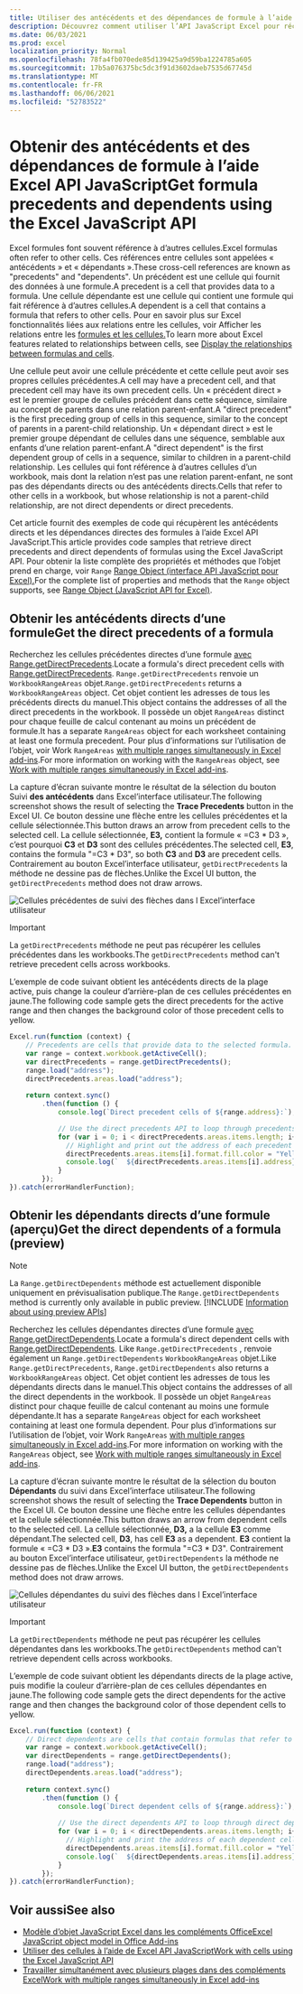 ```yaml
---
title: Utiliser des antécédents et des dépendances de formule à l’aide Excel API JavaScript
description: Découvrez comment utiliser l’API JavaScript Excel pour récupérer les antécédents et les dépendances de formule.
ms.date: 06/03/2021
ms.prod: excel
localization_priority: Normal
ms.openlocfilehash: 78fa4fb070ede85d139425a9d59ba1224785a605
ms.sourcegitcommit: 17b5a076375bc5dc3f91d3602daeb7535d67745d
ms.translationtype: MT
ms.contentlocale: fr-FR
ms.lasthandoff: 06/06/2021
ms.locfileid: "52783522"
---
```

# <a name="get-formula-precedents-and-dependents-using-the-excel-javascript-api"></a><span data-ttu-id="108e9-103">Obtenir des antécédents et des dépendances de formule à l’aide Excel API JavaScript</span><span class="sxs-lookup"><span data-stu-id="108e9-103">Get formula precedents and dependents using the Excel JavaScript API</span></span>

<span data-ttu-id="108e9-104">Excel formules font souvent référence à d’autres cellules.</span><span class="sxs-lookup"><span data-stu-id="108e9-104">Excel formulas often refer to other cells.</span></span> <span data-ttu-id="108e9-105">Ces références entre cellules sont appelées « antécédents » et « dépendants ».</span><span class="sxs-lookup"><span data-stu-id="108e9-105">These cross-cell references are known as "precedents" and "dependents".</span></span> <span data-ttu-id="108e9-106">Un précédent est une cellule qui fournit des données à une formule.</span><span class="sxs-lookup"><span data-stu-id="108e9-106">A precedent is a cell that provides data to a formula.</span></span> <span data-ttu-id="108e9-107">Une cellule dépendante est une cellule qui contient une formule qui fait référence à d’autres cellules.</span><span class="sxs-lookup"><span data-stu-id="108e9-107">A dependent is a cell that contains a formula that refers to other cells.</span></span> <span data-ttu-id="108e9-108">Pour en savoir plus sur Excel fonctionnalités liées aux relations entre les cellules, voir Afficher les relations entre les [formules et les cellules.](https://support.microsoft.com/office/display-the-relationships-between-formulas-and-cells-a59bef2b-3701-46bf-8ff1-d3518771d507)</span><span class="sxs-lookup"><span data-stu-id="108e9-108">To learn more about Excel features related to relationships between cells, see [Display the relationships between formulas and cells](https://support.microsoft.com/office/display-the-relationships-between-formulas-and-cells-a59bef2b-3701-46bf-8ff1-d3518771d507).</span></span>

<span data-ttu-id="108e9-109">Une cellule peut avoir une cellule précédente et cette cellule peut avoir ses propres cellules précédentes.</span><span class="sxs-lookup"><span data-stu-id="108e9-109">A cell may have a precedent cell, and that precedent cell may have its own precedent cells.</span></span> <span data-ttu-id="108e9-110">Un « précédent direct » est le premier groupe de cellules précédent dans cette séquence, similaire au concept de parents dans une relation parent-enfant.</span><span class="sxs-lookup"><span data-stu-id="108e9-110">A "direct precedent" is the first preceding group of cells in this sequence, similar to the concept of parents in a parent-child relationship.</span></span> <span data-ttu-id="108e9-111">Un « dépendant direct » est le premier groupe dépendant de cellules dans une séquence, semblable aux enfants d’une relation parent-enfant.</span><span class="sxs-lookup"><span data-stu-id="108e9-111">A "direct dependent" is the first dependent group of cells in a sequence, similar to children in a parent-child relationship.</span></span> <span data-ttu-id="108e9-112">Les cellules qui font référence à d’autres cellules d’un workbook, mais dont la relation n’est pas une relation parent-enfant, ne sont pas des dépendants directs ou des antécédents directs.</span><span class="sxs-lookup"><span data-stu-id="108e9-112">Cells that refer to other cells in a workbook, but whose relationship is not a parent-child relationship, are not direct dependents or direct precedents.</span></span>

<span data-ttu-id="108e9-113">Cet article fournit des exemples de code qui récupèrent les antécédents directs et les dépendances directes des formules à l’aide Excel API JavaScript.</span><span class="sxs-lookup"><span data-stu-id="108e9-113">This article provides code samples that retrieve direct precedents and direct dependents of formulas using the Excel JavaScript API.</span></span> <span data-ttu-id="108e9-114">Pour obtenir la liste complète des propriétés et méthodes que l’objet prend en charge, voir `Range` [Range Object (interface API JavaScript pour Excel).](/javascript/api/excel/excel.range)</span><span class="sxs-lookup"><span data-stu-id="108e9-114">For the complete list of properties and methods that the `Range` object supports, see [Range Object (JavaScript API for Excel)](/javascript/api/excel/excel.range).</span></span>

## <a name="get-the-direct-precedents-of-a-formula"></a><span data-ttu-id="108e9-115">Obtenir les antécédents directs d’une formule</span><span class="sxs-lookup"><span data-stu-id="108e9-115">Get the direct precedents of a formula</span></span>

<span data-ttu-id="108e9-116">Recherchez les cellules précédentes directes d’une formule [avec Range.getDirectPrecedents](/javascript/api/excel/excel.range#getdirectprecedents--).</span><span class="sxs-lookup"><span data-stu-id="108e9-116">Locate a formula's direct precedent cells with [Range.getDirectPrecedents](/javascript/api/excel/excel.range#getdirectprecedents--).</span></span> <span data-ttu-id="108e9-117">`Range.getDirectPrecedents` renvoie un `WorkbookRangeAreas` objet.</span><span class="sxs-lookup"><span data-stu-id="108e9-117">`Range.getDirectPrecedents` returns a `WorkbookRangeAreas` object.</span></span> <span data-ttu-id="108e9-118">Cet objet contient les adresses de tous les précédents directs du manuel.</span><span class="sxs-lookup"><span data-stu-id="108e9-118">This object contains the addresses of all the direct precedents in the workbook.</span></span> <span data-ttu-id="108e9-119">Il possède un objet `RangeAreas` distinct pour chaque feuille de calcul contenant au moins un précédent de formule.</span><span class="sxs-lookup"><span data-stu-id="108e9-119">It has a separate `RangeAreas` object for each worksheet containing at least one formula precedent.</span></span> <span data-ttu-id="108e9-120">Pour plus d’informations sur l’utilisation de l’objet, voir Work `RangeAreas` [with multiple ranges simultaneously in Excel add-ins](excel-add-ins-multiple-ranges.md).</span><span class="sxs-lookup"><span data-stu-id="108e9-120">For more information on working with the `RangeAreas` object, see [Work with multiple ranges simultaneously in Excel add-ins](excel-add-ins-multiple-ranges.md).</span></span>

<span data-ttu-id="108e9-121">La capture d’écran suivante montre le résultat de la sélection du bouton Suivi **des antécédents** dans Excel’interface utilisateur.</span><span class="sxs-lookup"><span data-stu-id="108e9-121">The following screenshot shows the result of selecting the **Trace Precedents** button in the Excel UI.</span></span> <span data-ttu-id="108e9-122">Ce bouton dessine une flèche entre les cellules précédentes et la cellule sélectionnée.</span><span class="sxs-lookup"><span data-stu-id="108e9-122">This button draws an arrow from precedent cells to the selected cell.</span></span> <span data-ttu-id="108e9-123">La cellule sélectionnée, **E3,** contient la formule « =C3 \* D3 », c’est pourquoi **C3** et **D3** sont des cellules précédentes.</span><span class="sxs-lookup"><span data-stu-id="108e9-123">The selected cell, **E3**, contains the formula "=C3 \* D3", so both **C3** and **D3** are precedent cells.</span></span> <span data-ttu-id="108e9-124">Contrairement au bouton Excel’interface utilisateur, `getDirectPrecedents` la méthode ne dessine pas de flèches.</span><span class="sxs-lookup"><span data-stu-id="108e9-124">Unlike the Excel UI button, the `getDirectPrecedents` method does not draw arrows.</span></span>

![Cellules précédentes de suivi des flèches dans l Excel’interface utilisateur](../images/excel-ranges-trace-precedents.png)

> [!IMPORTANT]
> <span data-ttu-id="108e9-126">La `getDirectPrecedents` méthode ne peut pas récupérer les cellules précédentes dans les workbooks.</span><span class="sxs-lookup"><span data-stu-id="108e9-126">The `getDirectPrecedents` method can't retrieve precedent cells across workbooks.</span></span>

<span data-ttu-id="108e9-127">L’exemple de code suivant obtient les antécédents directs de la plage active, puis change la couleur d’arrière-plan de ces cellules précédentes en jaune.</span><span class="sxs-lookup"><span data-stu-id="108e9-127">The following code sample gets the direct precedents for the active range and then changes the background color of those precedent cells to yellow.</span></span>

```js
Excel.run(function (context) {
    // Precedents are cells that provide data to the selected formula.
    var range = context.workbook.getActiveCell();
    var directPrecedents = range.getDirectPrecedents();
    range.load("address");
    directPrecedents.areas.load("address");
    
    return context.sync()
        .then(function () {
            console.log(`Direct precedent cells of ${range.address}:`);

            // Use the direct precedents API to loop through precedents of the active cell.
            for (var i = 0; i < directPrecedents.areas.items.length; i++) {
              // Highlight and print out the address of each precedent cell.
              directPrecedents.areas.items[i].format.fill.color = "Yellow";
              console.log(`  ${directPrecedents.areas.items[i].address}`);
            }
        });
}).catch(errorHandlerFunction);
```

## <a name="get-the-direct-dependents-of-a-formula-preview"></a><span data-ttu-id="108e9-128">Obtenir les dépendants directs d’une formule (aperçu)</span><span class="sxs-lookup"><span data-stu-id="108e9-128">Get the direct dependents of a formula (preview)</span></span>

> [!NOTE]
> <span data-ttu-id="108e9-129">La `Range.getDirectDependents` méthode est actuellement disponible uniquement en prévisualisation publique.</span><span class="sxs-lookup"><span data-stu-id="108e9-129">The `Range.getDirectDependents` method is currently only available in public preview.</span></span> [!INCLUDE [Information about using preview APIs](../includes/using-excel-preview-apis.md)]
> 

<span data-ttu-id="108e9-130">Recherchez les cellules dépendantes directes d’une formule [avec Range.getDirectDependents](/javascript/api/excel/excel.range#getDirectDependents__).</span><span class="sxs-lookup"><span data-stu-id="108e9-130">Locate a formula's direct dependent cells with [Range.getDirectDependents](/javascript/api/excel/excel.range#getDirectDependents__).</span></span> <span data-ttu-id="108e9-131">Like `Range.getDirectPrecedents` , renvoie également un `Range.getDirectDependents` `WorkbookRangeAreas` objet.</span><span class="sxs-lookup"><span data-stu-id="108e9-131">Like `Range.getDirectPrecedents`, `Range.getDirectDependents` also returns a `WorkbookRangeAreas` object.</span></span> <span data-ttu-id="108e9-132">Cet objet contient les adresses de tous les dépendants directs dans le manuel.</span><span class="sxs-lookup"><span data-stu-id="108e9-132">This object contains the addresses of all the direct dependents in the workbook.</span></span> <span data-ttu-id="108e9-133">Il possède un objet `RangeAreas` distinct pour chaque feuille de calcul contenant au moins une formule dépendante.</span><span class="sxs-lookup"><span data-stu-id="108e9-133">It has a separate `RangeAreas` object for each worksheet containing at least one formula dependent.</span></span> <span data-ttu-id="108e9-134">Pour plus d’informations sur l’utilisation de l’objet, voir Work `RangeAreas` [with multiple ranges simultaneously in Excel add-ins](excel-add-ins-multiple-ranges.md).</span><span class="sxs-lookup"><span data-stu-id="108e9-134">For more information on working with the `RangeAreas` object, see [Work with multiple ranges simultaneously in Excel add-ins](excel-add-ins-multiple-ranges.md).</span></span>

<span data-ttu-id="108e9-135">La capture d’écran suivante montre le résultat de la sélection du bouton **Dépendants** du suivi dans Excel’interface utilisateur.</span><span class="sxs-lookup"><span data-stu-id="108e9-135">The following screenshot shows the result of selecting the **Trace Dependents** button in the Excel UI.</span></span> <span data-ttu-id="108e9-136">Ce bouton dessine une flèche entre les cellules dépendantes et la cellule sélectionnée.</span><span class="sxs-lookup"><span data-stu-id="108e9-136">This button draws an arrow from dependent cells to the selected cell.</span></span> <span data-ttu-id="108e9-137">La cellule sélectionnée, **D3,** a la cellule **E3** comme dépendant.</span><span class="sxs-lookup"><span data-stu-id="108e9-137">The selected cell, **D3**, has cell **E3** as a dependent.</span></span> <span data-ttu-id="108e9-138">**E3** contient la formule « =C3 \* D3 ».</span><span class="sxs-lookup"><span data-stu-id="108e9-138">**E3** contains the formula "=C3 \* D3".</span></span> <span data-ttu-id="108e9-139">Contrairement au bouton Excel’interface utilisateur, `getDirectDependents` la méthode ne dessine pas de flèches.</span><span class="sxs-lookup"><span data-stu-id="108e9-139">Unlike the Excel UI button, the `getDirectDependents` method does not draw arrows.</span></span>

![Cellules dépendantes du suivi des flèches dans l Excel’interface utilisateur](../images/excel-ranges-trace-dependents.png)

> [!IMPORTANT]
> <span data-ttu-id="108e9-141">La `getDirectDependents` méthode ne peut pas récupérer les cellules dépendantes dans les workbooks.</span><span class="sxs-lookup"><span data-stu-id="108e9-141">The `getDirectDependents` method can't retrieve dependent cells across workbooks.</span></span>

<span data-ttu-id="108e9-142">L’exemple de code suivant obtient les dépendants directs de la plage active, puis modifie la couleur d’arrière-plan de ces cellules dépendantes en jaune.</span><span class="sxs-lookup"><span data-stu-id="108e9-142">The following code sample gets the direct dependents for the active range and then changes the background color of those dependent cells to yellow.</span></span>

```js
Excel.run(function (context) {
    // Direct dependents are cells that contain formulas that refer to other cells.
    var range = context.workbook.getActiveCell();
    var directDependents = range.getDirectDependents();
    range.load("address");
    directDependents.areas.load("address");
    
    return context.sync()
        .then(function () {
            console.log(`Direct dependent cells of ${range.address}:`);
    
            // Use the direct dependents API to loop through direct dependents of the active cell.
            for (var i = 0; i < directDependents.areas.items.length; i++) {
              // Highlight and print the address of each dependent cell.
              directDependents.areas.items[i].format.fill.color = "Yellow";
              console.log(`  ${directDependents.areas.items[i].address}`);
            }
        });
}).catch(errorHandlerFunction);
```

## <a name="see-also"></a><span data-ttu-id="108e9-143">Voir aussi</span><span class="sxs-lookup"><span data-stu-id="108e9-143">See also</span></span>

- [<span data-ttu-id="108e9-144">Modèle d’objet JavaScript Excel dans les compléments Office</span><span class="sxs-lookup"><span data-stu-id="108e9-144">Excel JavaScript object model in Office Add-ins</span></span>](excel-add-ins-core-concepts.md)
- [<span data-ttu-id="108e9-145">Utiliser des cellules à l’aide de Excel API JavaScript</span><span class="sxs-lookup"><span data-stu-id="108e9-145">Work with cells using the Excel JavaScript API</span></span>](excel-add-ins-cells.md)
- [<span data-ttu-id="108e9-146">Travailler simultanément avec plusieurs plages dans des compléments Excel</span><span class="sxs-lookup"><span data-stu-id="108e9-146">Work with multiple ranges simultaneously in Excel add-ins</span></span>](excel-add-ins-multiple-ranges.md)
